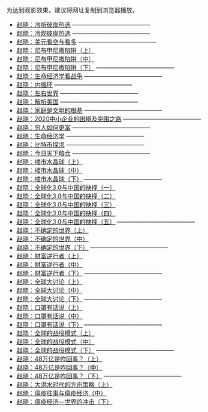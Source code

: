 为达到观影效果，建议将网址复制到浏览器播放。

* [赵晓：冷析彼岸热选](https://www.asuswebstorage.com/navigate/a/#/s/015913F2EE7D46D1B93BB061E080F7E0Y)
—————————————
* [赵晓：冷观彼岸热选](https://www.asuswebstorage.com/navigate/a/#/s/B9FE85544C474F678D354E70A1A77525Y)
—————————————
* [赵晓：美元看空与看多](https://www.asuswebstorage.com/navigate/a/#/s/302F7693EB6B41B5AA7F3D03A955022CY)
—————————————
* [赵晓：尼布甲尼撒陷阱（上）](https://www.asuswebstorage.com/navigate/a/#/s/0CE34ADDAB144B41A5E2234AA7FD58BAY)
* [赵晓：尼布甲尼撒陷阱（中）](https://www.asuswebstorage.com/navigate/a/#/s/3449A8DA06D84D8FBE17144C4451CD97Y)
* [赵晓：尼布甲尼撒陷阱（下）](https://www.asuswebstorage.com/navigate/a/#/s/0FB6F709D1954D5FAEBCA8AD852388EAY)
—————————————
* [赵晓：生命经济学看战争](https://www.asuswebstorage.com/navigate/a/#/s/DA899A1E018243818AE92340B94FD7ABY)
—————————————
* [赵晓：内循环](https://www.asuswebstorage.com/navigate/a/#/s/74F2F8A1D0604CF088A43C6118D2A868Y)
—————————————
* [赵晓：左右世界](https://www.asuswebstorage.com/navigate/a/#/s/FBEF73B6E986445C9D0D62CAD43FD0A6Y)
—————————————
* [赵晓：解析美国](https://www.asuswebstorage.com/navigate/a/#/s/BB51A8B5F28645AF9C200272B4A413AFY)
—————————————
* [赵晓：家庭是文明的根基](https://www.asuswebstorage.com/navigate/a/#/s/81240E4ACAC3473A8FCE8674B9F6B49FY)
—————————————
* [赵晓：2020中小企业的困境及突围之路](https://www.asuswebstorage.com/navigate/a/#/s/021C4A0D5F514FF19288C772D291C842Y)
—————————————
* [赵晓：穷人如何更富](https://www.asuswebstorage.com/navigate/a/#/s/F69BA444A26A43958FE5D1741655D106Y)
—————————————
* [赵晓：生命经济学](https://www.asuswebstorage.com/navigate/a/#/s/0A5C7B3044A64063B4A7677E177A66D7Y)
—————————————
* [赵晓：比特币探求](https://www.asuswebstorage.com/navigate/a/#/s/AF46034BDE6340B19BBF6D9C5C58892AY)
—————————————
* [赵晓：今日天下粮仓](https://www.asuswebstorage.com/navigate/a/#/s/E44A530144724E88976518717ED6E1B9Y)
—————————————
* [赵晓：楼市水晶球（上）](https://www.asuswebstorage.com/navigate/a/#/s/A0DB19D66CC34B9D9AB54ED678DD94AFY)
* [赵晓：楼市水晶球（中）](https://www.asuswebstorage.com/navigate/a/#/s/331567CDCA444D919167EA095E4304E3Y)
* [赵晓：楼市水晶球（下）](https://www.asuswebstorage.com/navigate/a/#/s/857F4144765B45B4AB7C35158EED93A3Y)
—————————————
* [赵晓：全球化3.0与中国的抉择（一）](https://www.asuswebstorage.com/navigate/a/#/s/AC5EC23CEE744B0FBD0A3BC14A77F155Y)
* [赵晓：全球化3.0与中国的抉择（二）](https://www.asuswebstorage.com/navigate/a/#/s/2062EC8594D8428D912DBD75AF2C736AY)
* [赵晓：全球化3.0与中国的抉择（三）](https://www.asuswebstorage.com/navigate/a/#/s/6CAD26036496484ABD053588EBE45A85Y)
* [赵晓：全球化3.0与中国的抉择（四）](https://www.asuswebstorage.com/navigate/a/#/s/D619CDDE7D454FA99E505B6094C49104Y)
* [赵晓：全球化3.0与中国的抉择（五）](https://www.asuswebstorage.com/navigate/a/#/s/DD96C5716F454451B8CF4B14046C59B8Y)
—————————————
* [赵晓：不确定的世界（上）](https://www.asuswebstorage.com/navigate/a/#/s/CD7F08A9344C460194FC72F3E9AC276AY)
* [赵晓：不确定的世界（中）](https://www.asuswebstorage.com/navigate/a/#/s/CB8FF9AC70494AC7A1F9D8F1DDD27A22Y)
* [赵晓：不确定的世界（下）](https://www.asuswebstorage.com/navigate/a/#/s/45C91E2E9045463094C5BF3007DD3F5BY)
—————————————
* [赵晓：财富逆行者（上）](https://www.asuswebstorage.com/navigate/a/#/s/AB16A6928BCC4C79B354D4F582B3BEE2Y)
* [赵晓：财富逆行者（中）](https://www.asuswebstorage.com/navigate/a/#/s/6B53642F5AE24F6684CAD45C8B76E970Y)
* [赵晓：财富逆行者（下）](https://www.asuswebstorage.com/navigate/a/#/s/373A0F70D15E423E869E6B978D97AD01Y)
—————————————
* [赵晓：全球大讨论（上）](https://www.asuswebstorage.com/navigate/a/#/s/B0DB29AC7E9A438994DEE337D881F7B8Y)
* [赵晓：全球大讨论（中）](https://www.asuswebstorage.com/navigate/a/#/s/951A93AF3B484DD2ACDC2D094199A1A0Y)
* [赵晓：全球大讨论（下）](https://www.asuswebstorage.com/navigate/a/#/s/9D378981663F4B80AE66CF49E77EDBEBY)
—————————————
* [赵晓：口罩有话说（上）](https://www.asuswebstorage.com/navigate/a/#/s/C88196CF86B04809BC6BA27FFF42CB57Y)
* [赵晓：口罩有话说（中）](https://www.asuswebstorage.com/navigate/a/#/s/60C9E1C2764040F5BFC640C9740C6F24Y)
* [赵晓：口罩有话说（下）](https://www.asuswebstorage.com/navigate/a/#/s/B84465B500324797A84138B5505DBDEDY)
—————————————
* [赵晓：全球的战役模式（上）](https://www.asuswebstorage.com/navigate/a/#/s/B05FE245B6F64C5AB9E102A538E3A27FY)
* [赵晓：全球的战役模式（中）](https://www.asuswebstorage.com/navigate/a/#/s/43A07A7BC85D4D219BC597EF0E387014Y)
* [赵晓：全球的战役模式（下）](https://www.asuswebstorage.com/navigate/a/#/s/0876189AB0FD460883646696462974CEY)
—————————————
* [赵晓：48万亿是咋回事？（上）](https://www.asuswebstorage.com/navigate/a/#/s/7E7ACE98F1294475B56C14368AA7BDB1Y)
* [赵晓：48万亿是咋回事？（中）](https://www.asuswebstorage.com/navigate/a/#/s/ED9217D19A3845B4A297C42FC78ADA2BY)
* [赵晓：48万亿是咋回事？（下）](https://www.asuswebstorage.com/navigate/a/#/s/8D493C15A13D47118991091B60E714DAY)
—————————————
* [赵晓：大洪水时代的方舟策略（上）](https://www.asuswebstorage.com/navigate/a/#/s/5DBC688B6FB3453B9C5427CC3109A6E6Y)
* [赵晓：瘟疫往事与瘟疫经济（中）](https://www.asuswebstorage.com/navigate/a/#/s/94EBDCB84A4E4AE39D9091E227759F3FY)
* [赵晓：瘟疫经济—世界的冲击（下）](https://www.asuswebstorage.com/navigate/a/#/s/F7DC4D7C458444B48FEBC7D6D944210CY)
